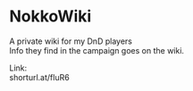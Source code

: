 # NokkoWiki
A private wiki for my DnD players  
Info they find in the campaign goes on the wiki.

Link:  
shorturl.at/fluR6
